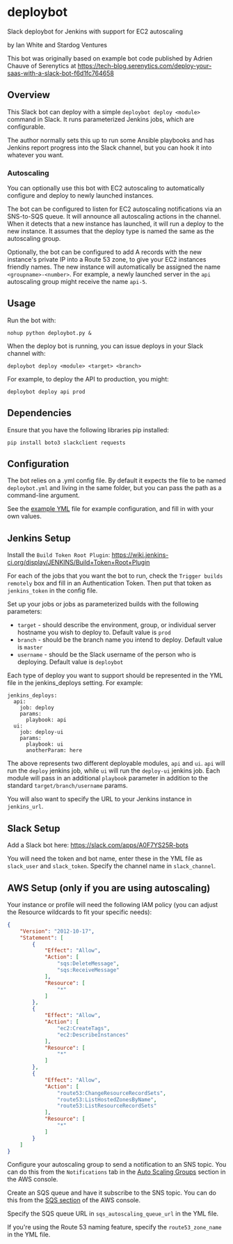 # deploybot
Slack deploybot for Jenkins with support for EC2 autoscaling

by Ian White and Stardog Ventures

This bot was originally based on example bot code published by Adrien Chauve of Serenytics at https://tech-blog.serenytics.com/deploy-your-saas-with-a-slack-bot-f6d1fc764658

## Overview

This Slack bot can deploy with a simple `deploybot deploy <module>` command in Slack. It runs parameterized Jenkins jobs, which are configurable.

The author normally sets this up to run some Ansible playbooks and has Jenkins report progress into the Slack channel, but you can hook it into whatever you want.

### Autoscaling

You can optionally use this bot with EC2 autoscaling to automatically configure and deploy to newly launched instances.

The bot can be configured to listen for EC2 autoscaling notifications via an SNS-to-SQS queue. It will announce all autoscaling actions in the channel. When it detects that a new instance has launched, it will run a deploy to the new instance. It assumes that the deploy type is named the same as the autoscaling group.

Optionally, the bot can be configured to add A records with the new instance's private IP into a Route 53 zone, to give your EC2 instances friendly names. The new instance will automatically be assigned the name `<groupname>-<number>`. For example, a newly launched server in the `api` autoscaling group might receive the name `api-5`.

## Usage

Run the bot with:

```
nohup python deploybot.py &
```

When the deploy bot is running, you can issue deploys in your Slack channel with:

```
deploybot deploy <module> <target> <branch>
```

For example, to deploy the API to production, you might:

```
deploybot deploy api prod
```

## Dependencies

Ensure that you have the following libraries pip installed:

```
pip install boto3 slackclient requests
```

## Configuration

The bot relies on a .yml config file. By default it expects the file to be named `deploybot.yml` and living in the same folder, but you can pass the path as a command-line argument.

See the [example YML](deploybot.yml.example) file for example configuration, and fill in with your own values.

## Jenkins Setup

Install the `Build Token Root Plugin`: https://wiki.jenkins-ci.org/display/JENKINS/Build+Token+Root+Plugin

For each of the jobs that you want the bot to run, check the `Trigger builds remotely` box and fill in an Authentication Token. Then put that token as `jenkins_token` in the config file.

Set up your jobs or jobs as parameterized builds with the following parameters:
  - `target` - should describe the environment, group, or individual server hostname you wish to deploy to. Default value is `prod`
  - `branch` - should be the branch name you intend to deploy. Default value is `master`
  - `username` - should be the Slack username of the person who is deploying. Default value is `deploybot`

Each type of deploy you want to support should be represented in the YML file in the jenkins_deploys setting. For example:

```
jenkins_deploys:
  api:
    job: deploy
    params:
      playbook: api
  ui:
    job: deploy-ui
    params:
      playbook: ui
      anotherParam: here
```

The above represents two different deployable modules, `api` and `ui`. `api` will run the `deploy` jenkins job, while `ui` will run the `deploy-ui` jenkins job. Each module will pass in an additional `playbook` parameter in addition to the standard `target/branch/username` params.

You will also want to specify the URL to your Jenkins instance in `jenkins_url`.

## Slack Setup

Add a Slack bot here: https://slack.com/apps/A0F7YS25R-bots

You will need the token and bot name, enter these in the YML file as `slack_user` and `slack_token`. Specify the channel name in `slack_channel`.

## AWS Setup (only if you are using autoscaling)

Your instance or profile will need the following IAM policy (you can adjust the Resource wildcards to fit your specific needs):

```json
{
    "Version": "2012-10-17",
    "Statement": [
        {
            "Effect": "Allow",
            "Action": [
                "sqs:DeleteMessage",
                "sqs:ReceiveMessage"
            ],
            "Resource": [
                "*"
            ]
        },
        {
            "Effect": "Allow",
            "Action": [
                "ec2:CreateTags",
                "ec2:DescribeInstances"
            ],
            "Resource": [
                "*"
            ]
        },
        {
            "Effect": "Allow",
            "Action": [
                "route53:ChangeResourceRecordSets",
                "route53:ListHostedZonesByName",
                "route53:ListResourceRecordSets"
            ],
            "Resource": [
                "*"
            ]
        }
    ]
}
```

Configure your autoscaling group to send a notification to an SNS topic. You can do this from the `Notifications` tab in the [Auto Scaling Groups](https://console.aws.amazon.com/ec2/autoscaling/home) section in the AWS console.

Create an SQS queue and have it subscribe to the SNS topic. You can do this from the [SQS section](https://console.aws.amazon.com/sqs/home) of the AWS console.

Specify the SQS queue URL in `sqs_autoscaling_queue_url` in the YML file.

If you're using the Route 53 naming feature, specify the `route53_zone_name` in the YML file.
